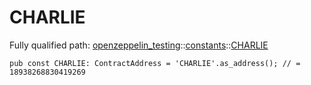 # CHARLIE

Fully qualified path: [openzeppelin_testing](./openzeppelin_testing.md)::[constants](./openzeppelin_testing-constants.md)::[CHARLIE](./openzeppelin_testing-constants-CHARLIE.md)

<pre><code class="language-cairo">pub const CHARLIE: ContractAddress = &apos;CHARLIE&apos;.as_address(); // = 18938268830419269</code></pre>

